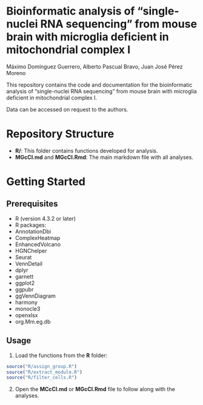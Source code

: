 Bioinformatic analysis of “single-nuclei RNA sequencing” from mouse
brain with microglia deficient in mitochondrial complex I
================
Máximo Domínguez Guerrero, Alberto Pascual Bravo, Juan José Pérez Moreno

This repository contains the code and documentation for the
bioinformatic analysis of “single-nuclei RNA sequencing” from mouse
brain with microglia deficient in mitochondrial complex I.

Data can be accessed on request to the authors.

# Repository Structure

- **R/**: This folder contains functions developed for analysis.
- **MGcCI.md** and **MGcCI.Rmd**: The main markdown file with all
  analyses.

# Getting Started

## Prerequisites

- R (version 4.3.2 or later)
- R packages:
- AnnotationDbi
- ComplexHeatmap
- EnhancedVolcano
- HGNChelper
- Seurat
- VennDetail
- dplyr
- garnett
- ggplot2
- ggpubr
- ggVennDiagram
- harmony
- monocle3
- openxlsx
- org.Mm.eg.db

## Usage

1.  Load the functions from the **R** folder:

``` r
source("R/assign_group.R")
source("R/extract_module.R")
source("R/filter_cells.R")
```

2.  Open the **MCcCI.md** or **MGcCI.Rmd** file to follow along with the
    analyses.
